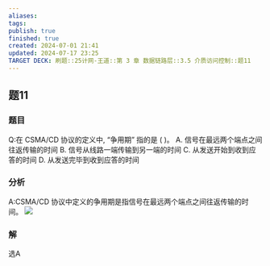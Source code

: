 ```yaml
---
aliases: 
tags: 
publish: true
finished: true
created: 2024-07-01 21:41
updated: 2024-07-17 23:25
TARGET DECK: 刷题::25计网-王道::第 3 章 数据链路层::3.5 介质访问控制::题11
---
```


## 题11
### 题目
Q:在 CSMA/CD 协议的定义中, “争用期” 指的是 ( )。
A. 信号在最远两个端点之间往返传输的时间
B. 信号从线路一端传输到另一端的时间
C. 从发送开始到收到应答的时间
D. 从发送完毕到收到应答的时间
### 分析
A:CSMA/CD 协议中定义的争用期是指信号在最远两个端点之间往返传输的时间。
![](https://img.hwenyi.live/202407172321136.webp)
### 解
选A
